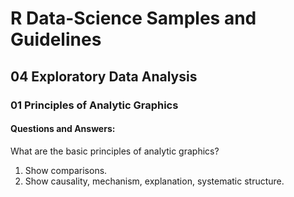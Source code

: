 # R Data-Science Samples and Guidelines
## 04 Exploratory Data Analysis
### 01 Principles of Analytic Graphics
#### Questions and Answers:

What are the basic principles of analytic graphics?
1. Show comparisons.
2. Show causality, mechanism, explanation, systematic structure.

